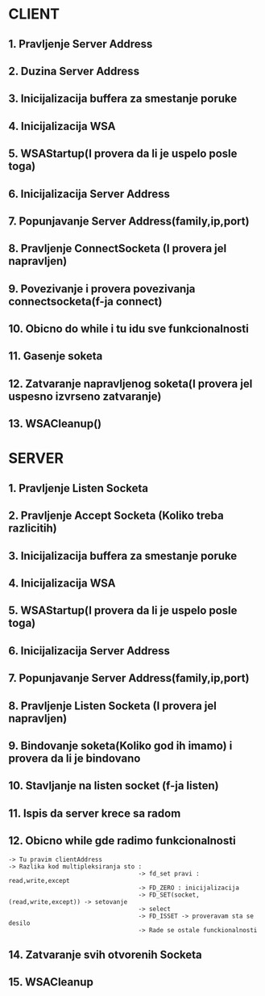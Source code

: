 # CLIENT

## 1. Pravljenje Server Address 

## 2. Duzina Server Address

## 3. Inicijalizacija buffera za smestanje poruke
    
## 4. Inicijalizacija WSA
    
## 5. WSAStartup(I provera da li je uspelo posle toga)

## 6. Inicijalizacija Server Address
    
## 7. Popunjavanje Server Address(family,ip,port)

## 8. Pravljenje ConnectSocketa (I provera jel napravljen)
    
## 9. Povezivanje i provera povezivanja connectsocketa(f-ja connect)

## 10. Obicno do while i tu idu sve funkcionalnosti

## 11. Gasenje soketa 

## 12. Zatvaranje napravljenog soketa(I provera jel uspesno izvrseno zatvaranje)

## 13. WSACleanup()


 
# SERVER

## 1. Pravljenje Listen Socketa 

## 2. Pravljenje Accept Socketa (Koliko treba razlicitih)

## 3. Inicijalizacija buffera za smestanje poruke
    
## 4. Inicijalizacija WSA

## 5. WSAStartup(I provera da li je uspelo posle toga)

## 6. Inicijalizacija Server Address
    
## 7. Popunjavanje Server Address(family,ip,port)

## 8. Pravljenje Listen Socketa (I provera jel napravljen)

## 9. Bindovanje soketa(Koliko god ih imamo) i provera da li je bindovano

## 10. Stavljanje na listen socket (f-ja listen)

## 11. Ispis da server krece sa radom

## 12. Obicno while gde radimo funkcionalnosti 
    -> Tu pravim clientAddress
    -> Razlika kod multipleksiranja sto : 
                                        -> fd_set pravi : read,write,except 
                                        -> FD_ZERO : inicijalizacija
                                        -> FD_SET(socket,(read,write,except)) -> setovanje
                                        -> select 
                                        -> FD_ISSET -> proveravam sta se desilo
                                        -> Rade se ostale funckionalnosti

## 14. Zatvaranje svih otvorenih Socketa

## 15. WSACleanup